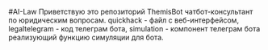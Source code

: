 #AI-Law
Приветствую это репозиторий ThemisBot чатбот-консультант по юридическим вопросам. quickhack - файл с веб-интерфейсом, legaltelegram - код телеграм бота, simulation - компонент телеграм бота реализующий функцию симуляции для бота.
